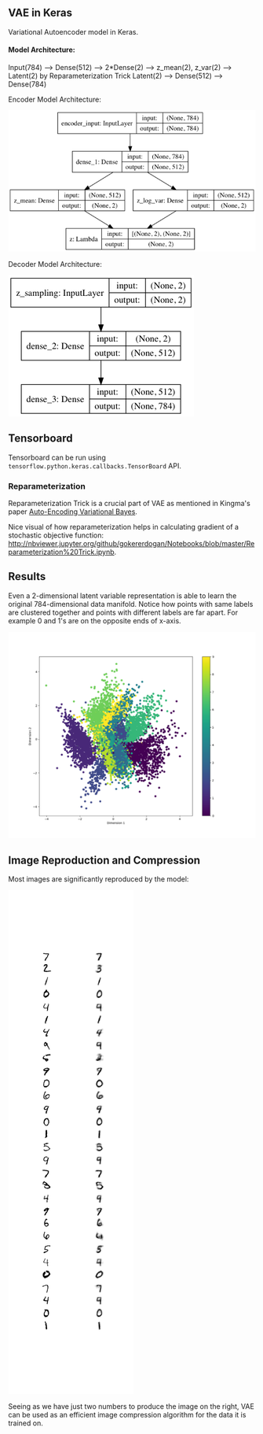 
## VAE in Keras
Variational Autoencoder model in Keras.

#### Model Architecture:
Input(784) --> Dense(512) --> 2*Dense(2) --> z_mean(2), z_var(2) --> Latent(2) by Reparameterization Trick
Latent(2) -->  Dense(512) --> Dense(784)

Encoder Model Architecture:

<img src="vae_mlp_encoder.png"/>


Decoder Model Architecture:

<img src="vae_mlp_decoder.png"/>

## Tensorboard
Tensorboard can be run using `tensorflow.python.keras.callbacks.TensorBoard` API.


### Reparameterization
Reparameterization Trick is a crucial part of VAE as mentioned in Kingma's paper [Auto-Encoding Variational Bayes](https://arxiv.org/pdf/1312.6114.pdf).

Nice visual of how reparameterization helps in calculating gradient of a stochastic objective function:
<http://nbviewer.jupyter.org/github/gokererdogan/Notebooks/blob/master/Reparameterization%20Trick.ipynb>.


## Results
Even a 2-dimensional latent variable representation is able to learn the original 784-dimensional data manifold. Notice how points with same labels are clustered together and points with different labels are far apart. For example 0 and 1's are on the opposite ends of x-axis.

![](vae_mnist/vae_mean.png)

## Image Reproduction and Compression
Most images are significantly reproduced by the model:

![](mnist_reproduction.png)

Seeing as we have just two numbers to produce the image on the right, VAE can be used as an efficient image compression algorithm for the data it is trained on.
